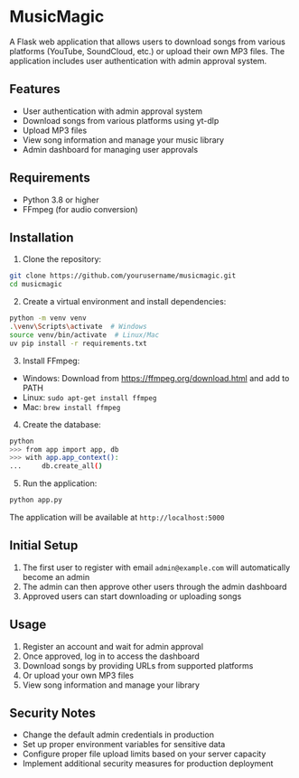 # MusicMagic

A Flask web application that allows users to download songs from various platforms (YouTube, SoundCloud, etc.) or upload their own MP3 files. The application includes user authentication with admin approval system.

## Features

- User authentication with admin approval system
- Download songs from various platforms using yt-dlp
- Upload MP3 files
- View song information and manage your music library
- Admin dashboard for managing user approvals

## Requirements

- Python 3.8 or higher
- FFmpeg (for audio conversion)

## Installation

1. Clone the repository:
```bash
git clone https://github.com/yourusername/musicmagic.git
cd musicmagic
```

2. Create a virtual environment and install dependencies:
```bash
python -m venv venv
.\venv\Scripts\activate  # Windows
source venv/bin/activate  # Linux/Mac
uv pip install -r requirements.txt
```

3. Install FFmpeg:
- Windows: Download from https://ffmpeg.org/download.html and add to PATH
- Linux: `sudo apt-get install ffmpeg`
- Mac: `brew install ffmpeg`

4. Create the database:
```bash
python
>>> from app import app, db
>>> with app.app_context():
...     db.create_all()
```

5. Run the application:
```bash
python app.py
```

The application will be available at `http://localhost:5000`

## Initial Setup

1. The first user to register with email `admin@example.com` will automatically become an admin
2. The admin can then approve other users through the admin dashboard
3. Approved users can start downloading or uploading songs

## Usage

1. Register an account and wait for admin approval
2. Once approved, log in to access the dashboard
3. Download songs by providing URLs from supported platforms
4. Or upload your own MP3 files
5. View song information and manage your library

## Security Notes

- Change the default admin credentials in production
- Set up proper environment variables for sensitive data
- Configure proper file upload limits based on your server capacity
- Implement additional security measures for production deployment 